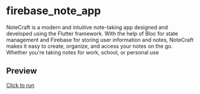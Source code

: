 # firebase_note_app

NoteCraft is a modern and intuitive note-taking app designed and developed using the Flutter framework. With the help of Bloc for state management and Firebase for storing user information and notes, NoteCraft makes it easy to create, organize, and access your notes on the go. Whether you're taking notes for work, school, or personal use

## Preview
[Click to run](https://notecraft-a6e1a.web.app/#/)

